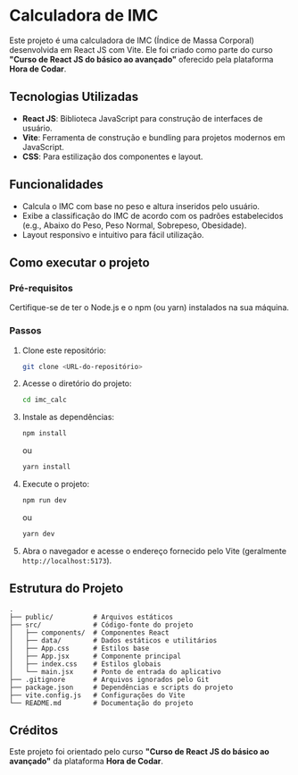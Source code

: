 # Calculadora de IMC

Este projeto é uma calculadora de IMC (Índice de Massa Corporal) desenvolvida em React JS com Vite. Ele foi criado como parte do curso **"Curso de React JS do básico ao avançado"** oferecido pela plataforma **Hora de Codar**.

## Tecnologias Utilizadas

- **React JS**: Biblioteca JavaScript para construção de interfaces de usuário.
- **Vite**: Ferramenta de construção e bundling para projetos modernos em JavaScript.
- **CSS**: Para estilização dos componentes e layout.

## Funcionalidades

- Calcula o IMC com base no peso e altura inseridos pelo usuário.
- Exibe a classificação do IMC de acordo com os padrões estabelecidos (e.g., Abaixo do Peso, Peso Normal, Sobrepeso, Obesidade).
- Layout responsivo e intuitivo para fácil utilização.

## Como executar o projeto

### Pré-requisitos

Certifique-se de ter o Node.js e o npm (ou yarn) instalados na sua máquina.

### Passos

1. Clone este repositório:
   ```bash
   git clone <URL-do-repositório>
   ```

2. Acesse o diretório do projeto:
   ```bash
   cd imc_calc
   ```

3. Instale as dependências:
   ```bash
   npm install
   ```
   ou
   ```bash
   yarn install
   ```

4. Execute o projeto:
   ```bash
   npm run dev
   ```
   ou
   ```bash
   yarn dev
   ```

5. Abra o navegador e acesse o endereço fornecido pelo Vite (geralmente `http://localhost:5173`).

## Estrutura do Projeto

```
.
├── public/          # Arquivos estáticos
├── src/             # Código-fonte do projeto
│   ├── components/  # Componentes React
│   ├── data/        # Dados estáticos e utilitários
│   ├── App.css      # Estilos base
│   ├── App.jsx      # Componente principal
│   ├── index.css    # Estilos globais
│   └── main.jsx     # Ponto de entrada do aplicativo
├── .gitignore       # Arquivos ignorados pelo Git
├── package.json     # Dependências e scripts do projeto
├── vite.config.js   # Configurações do Vite
└── README.md        # Documentação do projeto
```

## Créditos

Este projeto foi orientado pelo curso **"Curso de React JS do básico ao avançado"** da plataforma **Hora de Codar**.


